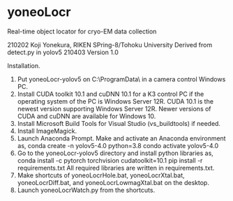 # yoneoLocr
Real-time object locator for cryo-EM data collection

 210202 Koji Yonekura, RIKEN SPring-8/Tohoku University
 Derived from detect.py in yolov5
 210403 Version 1.0

Installation.
1. Put yoneoLocr-yolov5 on C:\ProgramData\ in a camera control Windows PC.
2. Install CUDA toolkit 10.1 and cuDNN 10.1 for a K3 control PC if the operating system of the PC is Windows Server 12R.  CUDA 10.1 is the newest version supporting Windows Server 12R. Newer versions of CUDA and cuDNN are available for Windows 10.
3. Install Microsoft Build Tools for Visual Studio (vs_buildtools) if needed.
4. Install ImageMagick.
5. Launch Anaconda Prompt. Make and activate an Anaconda environment as,
 conda create -n yolov5-4.0 python=3.8
 condo activate yolov5-4.0
6. Go to the yoneoLocr-yolov5 directory and install python libraries as, 
 conda install -c pytorch torchvision cudatoolkit=10.1
 pip install -r requirements.txt
All required libraries are written in requirements.txt.
7. Make shortcuts of yoneoLocrHole.bat, yoneoLocrXtal.bat, yoneoLocrDiff.bat, and yoneoLocrLowmagXtal.bat on the desktop.
8. Launch yoneoLocrWatch.py from the shortcuts.
